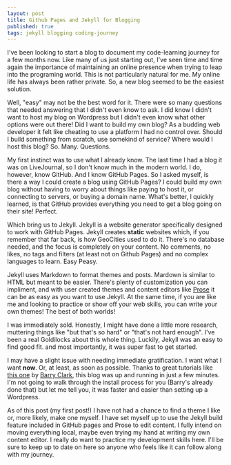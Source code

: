 ```yaml
---
layout: post
title: Github Pages and Jekyll for Blogging
published: true
tags: jekyll blogging coding-journey
---
```

I've been looking to start a blog to document my code-learning journey for a few months now. Like many of us just starting out, I've seen time and time again the importance of maintaining an online presence when trying to leap into the programing world. This is not particularly natural for me. My online life has always been rather private. So, a new blog seemed to be the easiest solution.

Well, "easy" may not be the best word for it. There were so many questions that needed answering that I didn't even know to ask. I did know I didn't want to host my blog on Wordpress but I didn't even know what other options were out there! Did I want to build my own blog? As a budding web developer it felt like cheating to use a platform I had no control over. Should I build something from scratch, use somekind of service? Where would I host this blog? So. Many. Questions.

My first instinct was to use what I already know. The last time I had a blog it was on LiveJournal, so I don't know much in the modern world. I do, however, know GitHub. And I know GitHub Pages. So I asked myself, is there a way I could create a blog using GitHub Pages? I could build my own blog without having to worry about things like paying to host it, or connecting to servers, or buying a domain name. What's better, I quickly learned, is that GitHub provides everything you need to get a blog going on their site! Perfect.

Which bring us to Jekyll. Jekyll is a website generator specifically designed to work with GitHub Pages. Jekyll creates __static__ websites which, if you remember that far back, is how GeoCities used to do it. There's no database needed, and the focus is completely on your content. No comments, no likes, no tags and filters (at least not on Github Pages) and no complex languages to learn. Easy Peasy.

Jekyll uses Markdown to format themes and posts. Mardown is similar to HTML but meant to be easier. There's plenty of customization you can impliment, and with user created themes and content editors like [Prose](https://prose.io) it can be as easy as you want to use Jekyll. At the same time, if you are like me and looking to practice or show off your web skills, you can write your own themes! The best of both worlds!

I was immediately sold. Honestly, I might have done a little more research, muttering things like "but that's so hard" or "that's not hard enough". I've been a real Goldilocks about this whole thing. Luckily, Jekyll was an easy to find good fit. and most importantly, it was super fast to get started.

I may have a slight issue with needing immediate gratification. I want what I want __now__. Or, at least, as soon as possible. Thanks to great tutorials like [this one](https://www.smashingmagazine.com/2014/08/build-blog-jekyll-github-pages/) by [Barry Clark](http://www.barryclark.co/), this blog was up and running in just a few minutes. I'm not going to walk through the install process for you (Barry's already done that) but let me tell you, it was faster and easier than setting up a Wordpress. 

As of this post (my first post!) I have not had a chance to find a theme I like or, more likely, make one myself. I have set myself up to use the Jekyll build feature included in GitHub pages and Prose to edit content. I fully intend on moving everything local, maybe even trying my hand at writing my own content editor. I really do want to practice my development skills here. I'll be sure to keep up to date on here so anyone who feels like it can follow along with my journey.
